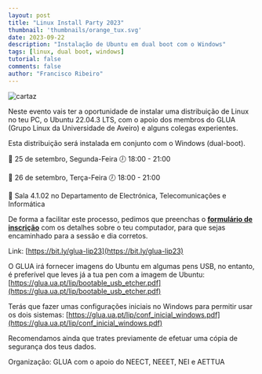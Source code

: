 ```yaml
---
layout: post
title: "Linux Install Party 2023"
thumbnail: 'thumbnails/orange_tux.svg'
date: 2023-09-22
description: "Instalação de Ubuntu em dual boot com o Windows"
tags: [linux, dual boot, windows]
tutorial: false
comments: false
author: "Francisco Ribeiro"
---
```


![cartaz](/img/talks_workshops/LIP23_post.png)


Neste evento vais ter a oportunidade de instalar uma distribuição de Linux no teu PC, o Ubuntu 22.04.3 LTS, com o apoio dos membros do GLUA (Grupo Linux da Universidade de Aveiro) e alguns colegas experientes.

Esta distribuição será instalada em conjunto com o Windows (dual-boot).

📆 25 de setembro, Segunda-Feira
🕖 18:00 - 21:00

📆 26 de setembro, Terça-Feira
🕖 18:00 - 21:00

📍 Sala 4.1.02 no Departamento de Electrónica, Telecomunicações e Informática

De forma a facilitar este processo, pedimos que preenchas o [**formulário de inscrição**](https://bit.ly/glua-lip23) com os detalhes sobre o teu computador, para que sejas encaminhado para a sessão e dia corretos.

Link: [https://bit.ly/glua-lip23](https://bit.ly/glua-lip23)


O GLUA irá fornecer imagens do Ubuntu em algumas pens USB, no entanto, é preferível que leves já a tua pen com a imagem de Ubuntu:
 [https://glua.ua.pt/lip/bootable_usb_etcher.pdf](https://glua.ua.pt/lip/bootable_usb_etcher.pdf)

Terás que fazer umas configurações iniciais no Windows para permitir usar os dois sistemas:
[https://glua.ua.pt/lip/conf_inicial_windows.pdf](https://glua.ua.pt/lip/conf_inicial_windows.pdf)

Recomendamos ainda que trates previamente de efetuar uma cópia de segurança dos teus dados.

Organização: GLUA com o apoio do NEECT, NEEET, NEI e AETTUA
